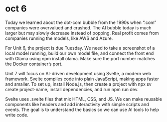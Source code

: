 # oct 6
Today we learned about the dot-com bubble from the 1990s when “.com” companies were overvalued and crashed. The AI bubble today is much larger but may slowly decrease instead of popping. Real profit comes from companies running the models, like AWS and Azure.

For Unit 6, the project is due Tuesday. We need to take a screenshot of a local model running, build our own model file, and connect the front end with Olama using npm install olama. Make sure the port number matches the Docker container’s port.

Unit 7 will focus on AI-driven development using Svelte, a modern web framework. Svelte compiles code into plain JavaScript, making apps faster and smaller. To set up, install Node.js, then create a project with npx sv create project-name, install dependencies, and run npm run dev.

Svelte uses .svelte files that mix HTML, CSS, and JS. We can make reusable components like headers and add interactivity with simple scripts and events. The goal is to understand the basics so we can use AI tools to help write code.
